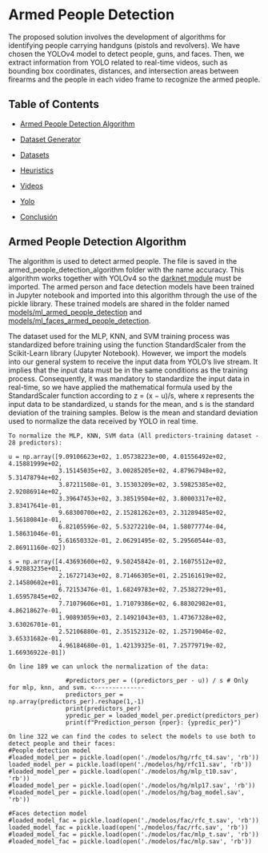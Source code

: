 # Armed People Detection
The proposed solution involves the development of algorithms for identifying people carrying handguns (pistols and revolvers). We have chosen the YOLOv4 model to detect people, guns,
and faces. Then, we extract information from YOLO related to real-time videos, such as bounding box coordinates, distances, and intersection areas between firearms and the people in each video frame to recognize the armed people.
## Table of Contents

* [Armed People Detection Algorithm](armed_people_detection_algorithm)

* [Dataset Generator](#Generator-Description)

* [Datasets](#Dataset)

* [Heuristics](#Heuristc-description)

* [Videos](#Videos)

* [Yolo](#Yolo)

* [Conclusión](#conclusión)

## Armed People Detection Algorithm
The algorithm is used to detect armed people. The file is saved in the armed_people_detection_algorithm folder with the name accuracy. This algorithm works together with YOLOv4 so the [darknet module](https://github.com/AlexeyAB/darknet) must be imported. The armed person and face detection models have been trained in Jupyter notebook and imported into this algorithm through the use of the pickle library. These trained models are shared in the folder named [models/ml_armed_people_detection](models/ml_armed_people_detection) and [models/ml_faces_armed_people_detection](models/ml_faces_armed_people_detection).

The dataset used for the MLP, KNN, and SVM training process was standardized before training using the function StandardScaler from the Scikit-Learn library (Jupyter Notebook). However, we import the models into our general system to receive the input data from YOLO’s live stream. It implies that the input data must be in the same conditions as the training process. Consequently, it was mandatory to standardize the input data in real-time, so we have applied the mathematical formula used by the StandardScaler function according to z = (x − u)/s, where x represents the input data to be standardized, u stands for the mean, and s is the standard deviation of the training samples. Below is the mean and standard deviation used to normalize the data received by YOLO in real time.



```
To normalize the MLP, KNN, SVM data (All predictors-training dataset - 28 predictors):

u = np.array([9.09106623e+02, 1.05738223e+00, 4.01556492e+02, 4.15881999e+02,
              3.15145035e+02, 3.00285205e+02, 4.87967948e+02, 5.31478794e+02,
              3.87211508e-01, 3.15303209e+02, 3.59825385e+02, 2.92086914e+02,
              3.39647453e+02, 3.38519504e+02, 3.80003317e+02, 3.83417641e-01,
              9.68300700e+02, 2.15281262e+03, 2.31289485e+02, 1.56180841e-01,
              6.82105596e-02, 5.53272210e-04, 1.58077774e-04, 1.58631046e-01,
              5.61650332e-01, 2.06291495e-02, 5.29560544e-03, 2.86911160e-02])

s = np.array([4.43693600e+02, 9.50245842e-01, 2.16075512e+02, 4.92883235e+01,
              2.16727143e+02, 8.71466305e+01, 2.25161619e+02, 2.14580602e+01,
              6.72153476e-01, 1.68249783e+02, 7.25382729e+01, 1.65957845e+02,
              7.71079606e+01, 1.71079386e+02, 6.88302982e+01, 4.86218627e-01,
              1.90893059e+03, 2.14921043e+03, 1.47367328e+02, 3.63026701e-01,
              2.52106880e-01, 2.35152312e-02, 1.25719046e-02, 3.65331682e-01,
              4.96184680e-01, 1.42139325e-01, 7.25779719e-02, 1.66936922e-01])
```
```
On line 189 we can unlock the normalization of the data:

                #predictors_per = ((predictors_per - u)) / s # Only for mlp, knn, and svm. <--------------
                predictors_per = np.array(predictors_per).reshape(1,-1)
                print(predictors_per)
                ypredic_per = loaded_model_per.predict(predictors_per)
                print(f"Prediction_person {nper}: {ypredic_per}")
```

```
On line 322 we can find the codes to select the models to use both to detect people and their faces:
#People detection model
#loaded_model_per = pickle.load(open('./modelos/hg/rfc_t4.sav', 'rb'))
loaded_model_per = pickle.load(open('./modelos/hg/rfc11.sav', 'rb'))
#loaded_model_per = pickle.load(open('./modelos/hg/mlp_t10.sav', 'rb'))
#loaded_model_per = pickle.load(open('./modelos/hg/mlp17.sav', 'rb'))
#loaded_model_per = pickle.load(open('./modelos/hg/bag_model.sav', 'rb'))

#Faces detection model
#loaded_model_fac = pickle.load(open('./modelos/fac/rfc_t.sav', 'rb'))
loaded_model_fac = pickle.load(open('./modelos/fac/rfc.sav', 'rb'))
#loaded_model_fac = pickle.load(open('./modelos/fac/mlp_t.sav', 'rb'))
#loaded_model_fac = pickle.load(open('./modelos/fac/mlp.sav', 'rb'))
```

